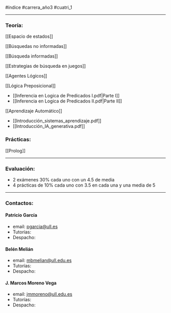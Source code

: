 #índice #carrera_año3 #cuatri_1 
___
### Teoría:
[[Espacio de estados]]

[[Búsquedas no informadas]]

[[Búsqueda informadas]]

[[Estrategias de búsqueda en juegos]]

[[Agentes Lógicos]]

[[Lógica Preposicional]]
+ [[Inferencia en Logica de Predicados I.pdf|Parte I]]
+ [[Inferencia en Logica de Predicados II.pdf|Parte II]]

[[Aprendizaje Automático]]
+ [[Introducción_sistemas_aprendizaje.pdf]]
+ [[Introducción_IA_generativa.pdf]]
### Prácticas:
[[Prolog]]

___
### Evaluación:
+ 2 exámenes 30% cada uno con un 4.5 de media
+ 4 prácticas de 10% cada uno con 3.5 en cada una y una media de 5
___
### Contactos:
#### Patricio García
+ email: pgarcia@ull.es
+ Tutorías:
+ Despacho:
#### Belén Melián
+ email: mbmelian@ull.edu.es
+ Tutorías:
+ Despacho:
#### J. Marcos Moreno Vega
+ email: jmmoreno@ull.edu.es
+ Tutorías:
+ Despacho: